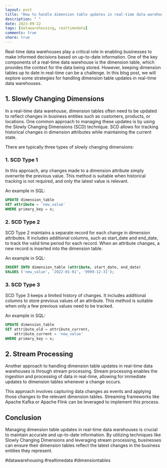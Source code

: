 ```yaml
---
layout: post
title: "How to handle dimension table updates in real-time data warehouses."
description: " "
date: 2023-09-22
tags: [datawarehousing, realtimedata]
comments: true
share: true
---
```


Real-time data warehouses play a critical role in enabling businesses to make informed decisions based on up-to-date information. One of the key components of a real-time data warehouse is the dimension table, which provides the context for the data being stored. However, keeping dimension tables up to date in real-time can be a challenge. In this blog post, we will explore some strategies for handling dimension table updates in real-time data warehouses.

## 1. Slowly Changing Dimensions

In a real-time data warehouse, dimension tables often need to be updated to reflect changes in business entities such as customers, products, or locations. One common approach to managing these updates is by using the Slowly Changing Dimensions (SCD) technique. SCD allows for tracking historical changes in dimension attributes while maintaining the current state.

There are typically three types of slowly changing dimensions:

### 1. SCD Type 1

In this approach, any changes made to a dimension attribute simply overwrite the previous value. This method is suitable when historical tracking is not required, and only the latest value is relevant.

An example in SQL:

```sql
UPDATE dimension_table
SET attribute = 'new_value'
WHERE primary_key = x;
```

### 2. SCD Type 2

SCD Type 2 maintains a separate record for each change in dimension attributes. It includes additional columns, such as start_date and end_date, to track the valid time period for each record. When an attribute changes, a new record is inserted into the dimension table.

An example in SQL:

```sql
INSERT INTO dimension_table (attribute, start_date, end_date)
VALUES ('new_value', '2022-01-01', '9999-12-31');
```

### 3. SCD Type 3

SCD Type 3 keeps a limited history of changes. It includes additional columns to store previous values of an attribute. This method is suitable when only a few previous values need to be tracked.

An example in SQL:

```sql
UPDATE dimension_table
SET attribute_old = attribute_current,
    attribute_current = 'new_value'
WHERE primary_key = x;
```

## 2. Stream Processing

Another approach to handling dimension table updates in real-time data warehouses is through stream processing. Stream processing enables the ingestion and processing of data in real-time, allowing for immediate updates to dimension tables whenever a change occurs.

This approach involves capturing data changes as events and applying those changes to the relevant dimension tables. Streaming frameworks like Apache Kafka or Apache Flink can be leveraged to implement this process.

## Conclusion

Managing dimension table updates in real-time data warehouses is crucial to maintain accurate and up-to-date information. By utilizing techniques like Slowly Changing Dimensions and leveraging stream processing, businesses can ensure their dimension tables reflect the latest changes in the business entities they represent.

#datawarehousing #realtimedata #dimensiontables